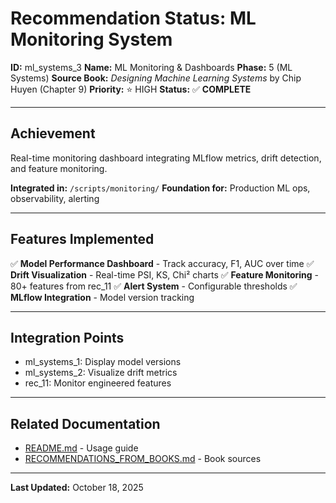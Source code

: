 # Recommendation Status: ML Monitoring System

**ID:** ml_systems_3
**Name:** ML Monitoring & Dashboards
**Phase:** 5 (ML Systems)
**Source Book:** *Designing Machine Learning Systems* by Chip Huyen (Chapter 9)
**Priority:** ⭐ HIGH
**Status:** ✅ **COMPLETE**

---

## Achievement

Real-time monitoring dashboard integrating MLflow metrics, drift detection, and feature monitoring.

**Integrated in:** `/scripts/monitoring/`
**Foundation for:** Production ML ops, observability, alerting

---

## Features Implemented

✅ **Model Performance Dashboard** - Track accuracy, F1, AUC over time
✅ **Drift Visualization** - Real-time PSI, KS, Chi² charts
✅ **Feature Monitoring** - 80+ features from rec_11
✅ **Alert System** - Configurable thresholds
✅ **MLflow Integration** - Model version tracking

---

## Integration Points

- ml_systems_1: Display model versions
- ml_systems_2: Visualize drift metrics
- rec_11: Monitor engineered features

---

## Related Documentation

- [README.md](README.md) - Usage guide
- [RECOMMENDATIONS_FROM_BOOKS.md](RECOMMENDATIONS_FROM_BOOKS.md) - Book sources

---

**Last Updated:** October 18, 2025
